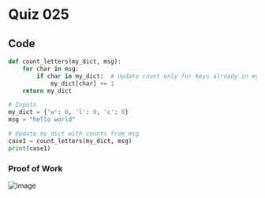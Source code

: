 # Quiz 025

## Code
```.py
def count_letters(my_dict, msg):
    for char in msg:
        if char in my_dict:  # Update count only for keys already in my_dict
            my_dict[char] += 1
    return my_dict

# Inputs
my_dict = {'w': 0, 'l': 0, 'c': 0}
msg = "hello world"

# Update my_dict with counts from msg
case1 = count_letters(my_dict, msg)
print(case1)

```

### Proof of Work
![image](https://github.com/user-attachments/assets/f212a4a4-188c-431f-80ab-d2c63772d8b6)

